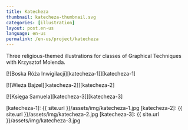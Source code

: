 ```yaml
---
title: Katecheza
thumbnail: katecheza-thumbnail.svg
categories: [illustration]
layout: post.en-us
language: en-us
permalink: /en-us/project/katecheza
---
```


Three religious-themed illustrations for classes of Graphical Techniques with Krzysztof Molenda.

[![Boska Róża Inwigilacji][katecheza-1]][katecheza-1]

[![Wieża Bajzel][katecheza-2]][katecheza-2]

[![Księga Samuela][katecheza-3]][katecheza-3]

[katecheza-1]: {{ site.url }}/assets/img/katecheza-1.jpg
[katecheza-2]: {{ site.url }}/assets/img/katecheza-2.jpg
[katecheza-3]: {{ site.url }}/assets/img/katecheza-3.jpg